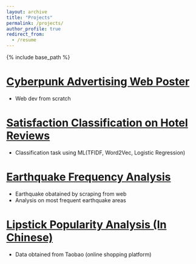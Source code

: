 ```yaml
---
layout: archive
title: "Projects"
permalink: /projects/
author_profile: true
redirect_from:
  - /resume
---
```


{% include base_path %}


[Cyberpunk Advertising Web Poster](https://xd00099.github.io/DSC106_Final_Project/)
======
- Web dev from scratch

[Satisfaction Classification on Hotel Reviews](https://xd00099.github.io/files/Classification_Assignment.pdf)
======
- Classification task using ML(TFIDF, Word2Vec, Logistic Regression)


[Earthquake Frequency Analysis](https://mp.weixin.qq.com/s/Od3sdJ60wn4WKgM2PfC05A)
======
- Earthquake obatained by scraping from web
- Analysis on most frequent earthquake areas

[Lipstick Popularity Analysis (In Chinese)](https://mp.weixin.qq.com/s/RryxBWAClB9AgIqFvoSbhg)
======
- Data obtained from Taobao (online shopping platform)
